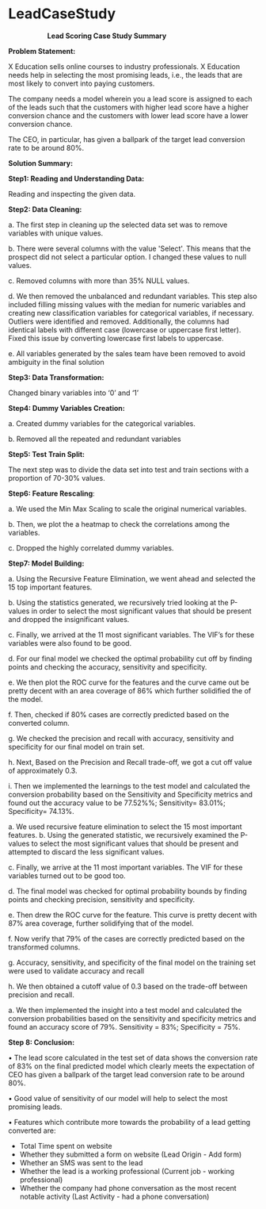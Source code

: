 # LeadCaseStudy
` 			`**Lead Scoring Case Study Summary** 

**Problem Statement:** 

X Education sells online courses to industry professionals. X Education needs help in selecting the most promising leads, i.e., the leads that are most likely to convert into paying customers. 

The company needs a model wherein you a lead score is assigned to each of the leads such that the customers with higher lead score have a higher conversion chance and the customers with lower lead score have a lower conversion chance. 

The CEO, in particular, has given a ballpark of the target lead conversion rate to be around 80%. 

**Solution Summary:** 

**Step1: Reading and Understanding Data:** 

Reading and inspecting the given data. 

**Step2: Data Cleaning:** 

a. The first step in cleaning up the selected data set was to remove variables with unique values. 

b. There were several columns with the value 'Select'. This means that the prospect did not select a particular option. I changed these values ​​to null values.

c. Removed columns with more than 35% NULL values.

d. We then removed the unbalanced and redundant variables. This step also included filling missing values ​​with the median for numeric variables and creating new classification variables for categorical variables, if necessary. Outliers were identified and removed. Additionally, the columns had identical labels with different case (lowercase or uppercase first letter). Fixed this issue by converting lowercase first labels to uppercase.

e. All variables generated by the sales team have been removed to avoid ambiguity in the final solution

**Step3: Data Transformation:** 

Changed binary variables into ‘0’ and ‘1’ 

**Step4: Dummy Variables Creation:** 

a. Created dummy variables for the categorical variables. 

b. Removed all the repeated and redundant variables 

**Step5: Test Train Split:** 

The next step was to divide the data set into test and train sections with a proportion of 70-30% values. 

**Step6: Feature Rescaling**: 

a. We used the Min Max Scaling to scale the original numerical variables. 

b. Then, we plot the a heatmap to check the correlations among the variables. 

c. Dropped the highly correlated dummy variables. 

**Step7: Model Building:** 

a. Using the Recursive Feature Elimination, we went ahead and selected the 15 top important features. 

b. Using the statistics generated, we recursively tried looking at the P-values in order to select the most significant values that should be present and dropped the insignificant values. 

c. Finally, we arrived at the 11 most significant variables. The VIF’s for these variables were also found to be good. 

d. For our final model we checked the optimal probability cut off by finding points and checking the accuracy, sensitivity and specificity. 

e. We then plot the ROC curve for the features and the curve came out be pretty decent with an area coverage of 86% which further solidified the of the model. 

f. Then, checked if 80% cases are correctly predicted based on the converted column. 

g. We checked the precision and recall with accuracy, sensitivity and specificity for our final model on train set. 

h. Next, Based on the Precision and Recall trade-off, we got a cut off value of approximately 0.3. 

i. Then we implemented the learnings to the test model and calculated the conversion probability based on the Sensitivity and Specificity metrics and found out the accuracy value to be 77.52%%; Sensitivity= 83.01%; Specificity= 74.13%. 

a. We used recursive feature elimination to select the 15 most important features. 
b. Using the generated statistic, we recursively examined the P-values ​​to select the most significant values ​​that should be present and attempted to discard the less significant values.

c. Finally, we arrive at the 11 most important variables. The VIF for these variables turned out to be good too.

d. The final model was checked for optimal probability bounds by finding points and checking precision, sensitivity and specificity.

e. Then drew the ROC curve for the feature. This curve is pretty decent with 87% area coverage, further solidifying that of the model.

f. Now verify that 79% of the cases are correctly predicted based on the transformed columns.

g. Accuracy, sensitivity, and specificity of the final model on the training set were used to validate accuracy and recall

h. We then obtained a cutoff value of 0.3 based on the trade-off between precision and recall.

a. We then implemented the insight into a test model and calculated the conversion probabilities based on the sensitivity and specificity metrics and found an accuracy score of 79%. Sensitivity = 83%; Specificity = 75%.

**Step 8: Conclusion:** 

• The lead score calculated in the test set of data shows the conversion rate of 83% on the final predicted model which clearly meets the expectation of CEO has given a ballpark of the target lead conversion rate to be around 80%. 

• Good value of sensitivity of our model will help to select the most promising leads. 

• Features which contribute more towards the probability of a lead getting converted are: 

- Total Time spent on website
- Whether they submitted a form on website (Lead Origin - Add form)
- Whether an SMS was sent to the lead
- Whether the lead is a working professional (Current job - working professional)
- Whether the company had phone conversation as the most recent notable activity (Last Activity - had a phone conversation) 

